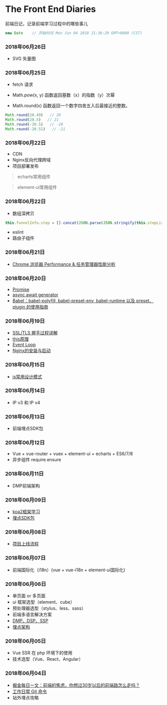 # The Front End Diaries

前端日记，记录前端学习过程中的哪些事儿

```js
new Date    // 开始时间 Mon Jun 04 2018 21:36:29 GMT+0800 (CST)
```

### 2018年06月26日
* SVG 矢量图

### 2018年06月25日
* fetch 请求

* Math.pow(x, y) 函数返回基数（x）的指数（y）次幂

* Math.round(x) 函数返回一个数字四舍五入后最接近的整数。
```js
Math.round(20.49)   // 20
Math.round(20.5)   // 21
Math.round(-20.5)   // -20
Math.round(-20.51)   // -21
```

### 2018年06月22日
* CDN
* Nginx反向代理跨域
* 项目部署发布

> echarts常用组件

> element-ui常用组件



### 2018年06月22日
* 数组深拷贝
```js
this.funnelInfo.step = [].concat(JSON.parse(JSON.stringify(this.stepList)))
```
* eslint
* 路由子组件

### 2018年06月21日
* [Chrome 浏览器 Performance & 任务管理器性能分析](https://github.com/liyayun713/The-FE-Diaries/blob/master/Diaries/chrome-performance.md)

### 2018年06月20日
* [Promise](https://github.com/liyayun713/The-FE-Diaries/blob/master/Diaries/promise.md)
* [async await generator](https://github.com/liyayun713/The-FE-Diaries/blob/master/Diaries/async-await-generator.md)
* [Babel：babel-polyfill, babel-preset-env, babel-runtime 以及 preset、plugin 的使用指南](https://github.com/liyayun713/The-FE-Diaries/blob/master/Diaries/babel.md)

### 2018年06月19日
* [SSL/TLS 握手过程详解](https://github.com/liyayun713/The-FE-Diaries/blob/master/Diaries/ssl-tls.md)
* [this原理](https://github.com/liyayun713/The-FE-Diaries/blob/master/Diaries/this.md)
* [Event Loop](https://github.com/liyayun713/The-FE-Diaries/blob/master/Diaries/event-loop.md)
* [Nginx的安装与启动](https://github.com/liyayun713/The-FE-Diaries/blob/master/Diaries/nginx.md)

### 2018年06月15日
* [js常用设计模式](https://github.com/liyayun713/Front-End/blob/master/js/DesignPatterns.md)

### 2018年06月14日
* IP v3 和 IP v4

### 2018年06月13日
* 前端埋点SDK包

### 2018年06月12日
* Vue + vue-router + vuex + element-ui + echarts + ES6/7/8
* 异步组件 require.ensure

### 2018年06月11日
* DMP前端架构

### 2018年06月09日
* [koa2框架学习](https://github.com/liyayun713/The-FE-Diaries/blob/master/Diaries/koa.md)
* [埋点SDK包](https://github.com/liyayun713/The-FE-Diaries/blob/master/Diaries/sdk.js)

### 2018年06月08日
* [项目上线流程](https://github.com/liyayun713/The-FE-Diaries/blob/master/Diaries/deploy.md)

### 2018年06月07日
* 前端国际化（i18n）(vue + vue-i18n + element-ui国际化)

### 2018年06月06日
* 单页面 or 多页面
* ui 框架选型（element、cube）
* 预处理器选型（stylus、less、sass）
* 前端多语言解决方案
* [DMP、DSP、SSP](https://github.com/liyayun713/The-FE-Diaries/blob/master/Diaries/dmp.md)
* [埋点架构](https://github.com/liyayun713/The-FE-Diaries/blob/master/Diaries/event-tracking.md)

### 2018年06月05日

* Vue SSR 在 php 环境下的使用
* 技术选型（Vue、React、Angular）

### 2018年06月04日

* [掘金每日一文：前端的焦虑，你想过30岁以后的前端路怎么走吗？](https://juejin.im/post/5b124fdd5188257d6c0465da)
* [工作日常 Git 命令](https://mp.weixin.qq.com/s/-siW5-Zem84AJlEsnW8WZw)
* 站外埋点攻略
